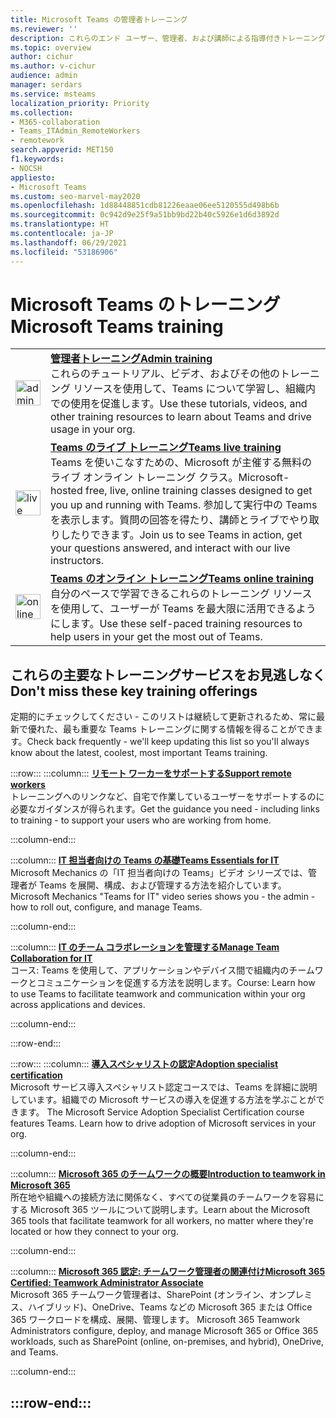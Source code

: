 ```yaml
---
title: Microsoft Teams の管理者トレーニング
ms.reviewer: ''
description: これらのエンド ユーザー、管理者、および講師による指導付きトレーニングのリソースとチュートリアル ビデオを使用して、組織内の Microsoft Teams を最大限に活用してください。
ms.topic: overview
author: cichur
ms.author: v-cichur
audience: admin
manager: serdars
ms.service: msteams
localization_priority: Priority
ms.collection:
- M365-collaboration
- Teams_ITAdmin_RemoteWorkers
- remotework
search.appverid: MET150
f1.keywords:
- NOCSH
appliesto:
- Microsoft Teams
ms.custom: seo-marvel-may2020
ms.openlocfilehash: 1d88448851cdb81226eaae06ee5120555d498b6b
ms.sourcegitcommit: 0c942d9e25f9a51bb9bd22b40c5926e1d6d3892d
ms.translationtype: HT
ms.contentlocale: ja-JP
ms.lasthandoff: 06/29/2021
ms.locfileid: "53186906"
---
```

# <a name="microsoft-teams-training"></a><span data-ttu-id="8600d-103">Microsoft Teams のトレーニング</span><span class="sxs-lookup"><span data-stu-id="8600d-103">Microsoft Teams training</span></span>

|               |               |
| ------------- | ------------- |
| <img src="https://docs.microsoft.com/office/media/icons/walkthrough-map-teams.svg" width="40 px" height="40 px" alt="admin training"> | <span data-ttu-id="8600d-104">**[管理者トレーニング](./itadmin-readiness.md)**</span><span class="sxs-lookup"><span data-stu-id="8600d-104">**[Admin training](./itadmin-readiness.md)**</span></span> </br> <span data-ttu-id="8600d-105">これらのチュートリアル、ビデオ、およびその他のトレーニング リソースを使用して、Teams について学習し、組織内での使用を促進します。</span><span class="sxs-lookup"><span data-stu-id="8600d-105">Use these tutorials, videos, and other training resources to learn about Teams and drive usage in your org.</span></span> 
| <img src="https://docs.microsoft.com/office/media/icons/education-tutorial-teams.svg" width="40 px" height="40 px" alt="live training"> | <span data-ttu-id="8600d-106">**[Teams のライブ トレーニング](./instructor-led-training-teams-landing-page.yml)**</span><span class="sxs-lookup"><span data-stu-id="8600d-106">**[Teams live training](./instructor-led-training-teams-landing-page.yml)**</span></span> </br> <span data-ttu-id="8600d-107">Teams を使いこなすための、Microsoft が主催する無料のライブ オンライン トレーニング クラス。</span><span class="sxs-lookup"><span data-stu-id="8600d-107">Microsoft-hosted free, live, online training classes designed to get you up and running with Teams.</span></span> <span data-ttu-id="8600d-108">参加して実行中の Teams を表示します。質問の回答を得たり、講師とライブでやり取りしたりできます。</span><span class="sxs-lookup"><span data-stu-id="8600d-108">Join us to see Teams in action, get your questions answered, and interact with our live instructors.</span></span> 
| <img src="https://docs.microsoft.com/office/media/icons/user.svg" width="40 px" height="40 px" alt="online training" > | <span data-ttu-id="8600d-109">**[Teams のオンライン トレーニング](https://support.office.com/article/microsoft-teams-video-training-4f108e54-240b-4351-8084-b1089f0d21d7)**</span><span class="sxs-lookup"><span data-stu-id="8600d-109">**[Teams online training](https://support.office.com/article/microsoft-teams-video-training-4f108e54-240b-4351-8084-b1089f0d21d7)**</span></span> </br> <span data-ttu-id="8600d-110">自分のペースで学習できるこれらのトレーニング リソースを使用して、ユーザーが Teams を最大限に活用できるようにします。</span><span class="sxs-lookup"><span data-stu-id="8600d-110">Use these self-paced training resources to help users in your get the most out of Teams.</span></span> |

## <a name="dont-miss-these-key-training-offerings"></a><span data-ttu-id="8600d-111">これらの主要なトレーニングサービスをお見逃しなく</span><span class="sxs-lookup"><span data-stu-id="8600d-111">Don't miss these key training offerings</span></span>

<span data-ttu-id="8600d-112">定期的にチェックしてください - このリストは継続して更新されるため、常に最新で優れた、最も重要な Teams トレーニングに関する情報を得ることができます。</span><span class="sxs-lookup"><span data-stu-id="8600d-112">Check back frequently - we'll keep updating this list so you'll always know about the latest, coolest, most important Teams training.</span></span>

:::row:::
   :::column:::
   <span data-ttu-id="8600d-113">**[リモート ワーカーをサポートする](./support-remote-work-with-teams.md)**</span><span class="sxs-lookup"><span data-stu-id="8600d-113">**[Support remote workers](./support-remote-work-with-teams.md)**</span></span> </br>
   <span data-ttu-id="8600d-114">トレーニングへのリンクなど、自宅で作業しているユーザーをサポートするのに必要なガイダンスが得られます。</span><span class="sxs-lookup"><span data-stu-id="8600d-114">Get the guidance you need - including links to training - to support your users who are working from home.</span></span>

   :::column-end:::

   :::column:::
   <span data-ttu-id="8600d-115">**[IT 担当者向けの Teams の基礎](https://aka.ms/MicrosoftTeamsforIT)**</span><span class="sxs-lookup"><span data-stu-id="8600d-115">**[Teams Essentials for IT](https://aka.ms/MicrosoftTeamsforIT)**</span></span> </br>
   <span data-ttu-id="8600d-116">Microsoft Mechanics の「IT 担当者向けの Teams」ビデオ シリーズでは、管理者が Teams を展開、構成、および管理する方法を紹介しています。</span><span class="sxs-lookup"><span data-stu-id="8600d-116">Microsoft Mechanics "Teams for IT" video series shows you - the admin - how to roll out, configure, and manage Teams.</span></span>

   :::column-end:::

   :::column:::
   <span data-ttu-id="8600d-117">**[IT のチーム コラボレーションを管理する](/learn/paths/m365-manage-team-collaboration)**</span><span class="sxs-lookup"><span data-stu-id="8600d-117">**[Manage Team Collaboration for IT](/learn/paths/m365-manage-team-collaboration)**</span></span> </br>
   <span data-ttu-id="8600d-118">コース: Teams を使用して、アプリケーションやデバイス間で組織内のチームワークとコミュニケーションを促進する方法を説明します。</span><span class="sxs-lookup"><span data-stu-id="8600d-118">Course: Learn how to use Teams to facilitate teamwork and communication within your org across applications and devices.</span></span>

   :::column-end:::

:::row-end:::

:::row:::
   :::column:::
   <span data-ttu-id="8600d-119">**[導入スペシャリストの認定](/learn/paths/m365-service-adoption/)**</span><span class="sxs-lookup"><span data-stu-id="8600d-119">**[Adoption specialist certification](/learn/paths/m365-service-adoption/)**</span></span> </br><span data-ttu-id="8600d-p102"> Microsoft サービス導入スペシャリスト認定コースでは、Teams を詳細に説明しています。組織での Microsoft サービスの導入を促進する方法を学ぶことができます。</span><span class="sxs-lookup"><span data-stu-id="8600d-p102"> The Microsoft Service Adoption Specialist Certification course features Teams. Learn how to drive adoption of Microsoft services in your org.</span></span>

   :::column-end:::

   :::column:::
   <span data-ttu-id="8600d-122">**[Microsoft 365 のチームワークの概要](/learn/modules/intro-to-teamwork-in-m365/index)**</span><span class="sxs-lookup"><span data-stu-id="8600d-122">**[Introduction to teamwork in Microsoft 365](/learn/modules/intro-to-teamwork-in-m365/index)**</span></span> </br>
   <span data-ttu-id="8600d-123">所在地や組織への接続方法に関係なく、すべての従業員のチームワークを容易にする Microsoft 365 ツールについて説明します。</span><span class="sxs-lookup"><span data-stu-id="8600d-123">Learn about the Microsoft 365 tools that facilitate teamwork for all workers, no matter where they're located or how they connect to your org.</span></span>

   :::column-end:::

   :::column:::
   <span data-ttu-id="8600d-124">**[Microsoft 365 認定: チームワーク管理者の関連付け](https://www.microsoft.com/learning/m365-teamwork-administrator.aspx)**</span><span class="sxs-lookup"><span data-stu-id="8600d-124">**[Microsoft 365 Certified: Teamwork Administrator Associate](https://www.microsoft.com/learning/m365-teamwork-administrator.aspx)**</span></span> </br>
   <span data-ttu-id="8600d-125">Microsoft 365 チームワーク管理者は、SharePoint (オンライン、オンプレミス、ハイブリッド)、OneDrive、Teams などの Microsoft 365 または Office 365 ワークロードを構成、展開、管理します。 </span><span class="sxs-lookup"><span data-stu-id="8600d-125">Microsoft 365 Teamwork Administrators configure, deploy, and manage Microsoft 365 or Office 365 workloads, such as SharePoint (online, on-premises, and hybrid), OneDrive, and Teams.</span></span>

   :::column-end:::

:::row-end:::
---
